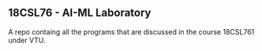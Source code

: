 ## 18CSL76 - AI-ML Laboratory 

A repo containg all the programs that are discussed in the course 18CSL761 under VTU.

